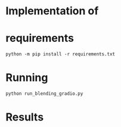 # Implementation of 

# requirements
```
python -m pip install -r requirements.txt
```

# Running
```
python run_blending_gradio.py
```

# Results

